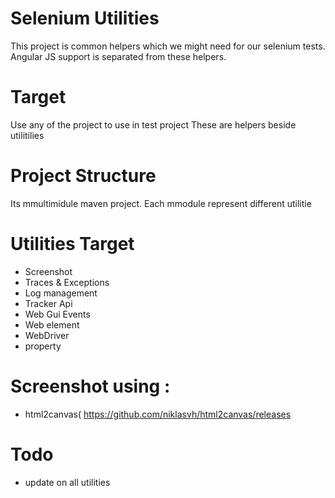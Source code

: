 # Selenium Utilities
This project is common helpers which we might need for our selenium tests. 
Angular JS support is separated from these helpers. 

# Target
Use any of the project to use in test project
These are helpers beside utilitilies

# Project Structure 
Its mmultimidule maven project. 
Each mmodule represent different utilitie

# Utilities Target 
- Screenshot
- Traces & Exceptions 
- Log management 
- Tracker Api
- Web Gui Events
- Web element
- WebDriver
- property


# Screenshot using : 
- html2canvas( https://github.com/niklasvh/html2canvas/releases

# Todo 
- update on all utilities 
